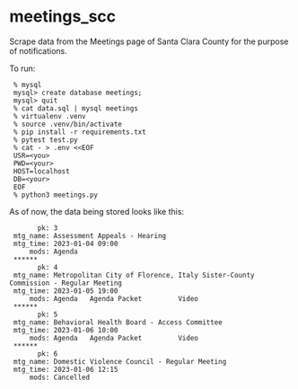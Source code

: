 # meetings_scc

Scrape data from the Meetings page of Santa Clara County for the purpose of notifications.

To run:

     % mysql
     mysql> create database meetings;
     mysql> quit
     % cat data.sql | mysql meetings
     % virtualenv .venv
     % source .venv/bin/activate
     % pip install -r requirements.txt
     % pytest test.py
     % cat - > .env <<EOF
     USR=<you>
     PWD=<your>
     HOST=localhost
     DB=<your>
     EOF
     % python3 meetings.py

As of now, the data being stored looks like this:

           pk: 3
     mtg_name: Assessment Appeals - Hearing
     mtg_time: 2023-01-04 09:00
         mods: Agenda
     ******
           pk: 4
     mtg_name: Metropolitan City of Florence, Italy Sister-County Commission - Regular Meeting
     mtg_time: 2023-01-05 19:00
         mods: Agenda   Agenda Packet         Video
     ******
           pk: 5
     mtg_name: Behavioral Health Board - Access Committee
     mtg_time: 2023-01-06 10:00
         mods: Agenda   Agenda Packet         Video
     ******
           pk: 6
     mtg_name: Domestic Violence Council - Regular Meeting
     mtg_time: 2023-01-06 12:15
         mods: Cancelled
